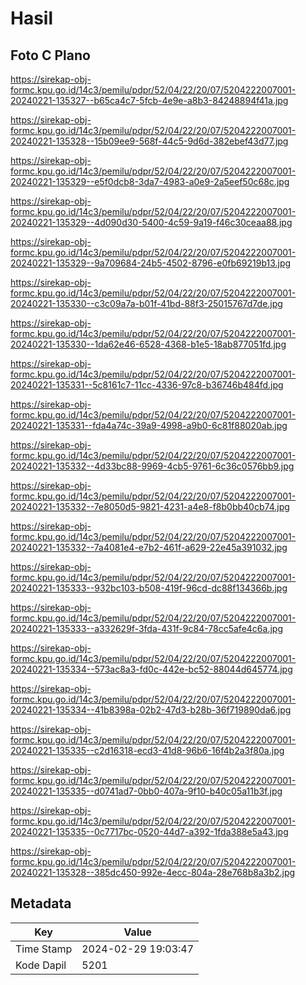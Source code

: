 # Hasil

## Foto C Plano

https://sirekap-obj-formc.kpu.go.id/14c3/pemilu/pdpr/52/04/22/20/07/5204222007001-20240221-135327--b65ca4c7-5fcb-4e9e-a8b3-84248894f41a.jpg

https://sirekap-obj-formc.kpu.go.id/14c3/pemilu/pdpr/52/04/22/20/07/5204222007001-20240221-135328--15b09ee9-568f-44c5-9d6d-382ebef43d77.jpg

https://sirekap-obj-formc.kpu.go.id/14c3/pemilu/pdpr/52/04/22/20/07/5204222007001-20240221-135329--e5f0dcb8-3da7-4983-a0e9-2a5eef50c68c.jpg

https://sirekap-obj-formc.kpu.go.id/14c3/pemilu/pdpr/52/04/22/20/07/5204222007001-20240221-135329--4d090d30-5400-4c59-9a19-f46c30ceaa88.jpg

https://sirekap-obj-formc.kpu.go.id/14c3/pemilu/pdpr/52/04/22/20/07/5204222007001-20240221-135329--9a709684-24b5-4502-8796-e0fb69219b13.jpg

https://sirekap-obj-formc.kpu.go.id/14c3/pemilu/pdpr/52/04/22/20/07/5204222007001-20240221-135330--c3c09a7a-b01f-41bd-88f3-25015767d7de.jpg

https://sirekap-obj-formc.kpu.go.id/14c3/pemilu/pdpr/52/04/22/20/07/5204222007001-20240221-135330--1da62e46-6528-4368-b1e5-18ab877051fd.jpg

https://sirekap-obj-formc.kpu.go.id/14c3/pemilu/pdpr/52/04/22/20/07/5204222007001-20240221-135331--5c8161c7-11cc-4336-97c8-b36746b484fd.jpg

https://sirekap-obj-formc.kpu.go.id/14c3/pemilu/pdpr/52/04/22/20/07/5204222007001-20240221-135331--fda4a74c-39a9-4998-a9b0-6c81f88020ab.jpg

https://sirekap-obj-formc.kpu.go.id/14c3/pemilu/pdpr/52/04/22/20/07/5204222007001-20240221-135332--4d33bc88-9969-4cb5-9761-6c36c0576bb9.jpg

https://sirekap-obj-formc.kpu.go.id/14c3/pemilu/pdpr/52/04/22/20/07/5204222007001-20240221-135332--7e8050d5-9821-4231-a4e8-f8b0bb40cb74.jpg

https://sirekap-obj-formc.kpu.go.id/14c3/pemilu/pdpr/52/04/22/20/07/5204222007001-20240221-135332--7a4081e4-e7b2-461f-a629-22e45a391032.jpg

https://sirekap-obj-formc.kpu.go.id/14c3/pemilu/pdpr/52/04/22/20/07/5204222007001-20240221-135333--932bc103-b508-419f-96cd-dc88f134366b.jpg

https://sirekap-obj-formc.kpu.go.id/14c3/pemilu/pdpr/52/04/22/20/07/5204222007001-20240221-135333--a332629f-3fda-431f-9c84-78cc5afe4c6a.jpg

https://sirekap-obj-formc.kpu.go.id/14c3/pemilu/pdpr/52/04/22/20/07/5204222007001-20240221-135334--573ac8a3-fd0c-442e-bc52-88044d645774.jpg

https://sirekap-obj-formc.kpu.go.id/14c3/pemilu/pdpr/52/04/22/20/07/5204222007001-20240221-135334--41b8398a-02b2-47d3-b28b-36f719890da6.jpg

https://sirekap-obj-formc.kpu.go.id/14c3/pemilu/pdpr/52/04/22/20/07/5204222007001-20240221-135335--c2d16318-ecd3-41d8-96b6-16f4b2a3f80a.jpg

https://sirekap-obj-formc.kpu.go.id/14c3/pemilu/pdpr/52/04/22/20/07/5204222007001-20240221-135335--d0741ad7-0bb0-407a-9f10-b40c05a11b3f.jpg

https://sirekap-obj-formc.kpu.go.id/14c3/pemilu/pdpr/52/04/22/20/07/5204222007001-20240221-135335--0c7717bc-0520-44d7-a392-1fda388e5a43.jpg

https://sirekap-obj-formc.kpu.go.id/14c3/pemilu/pdpr/52/04/22/20/07/5204222007001-20240221-135328--385dc450-992e-4ecc-804a-28e768b8a3b2.jpg


## Metadata

| Key        | Value               |
| ---------- | ------------------- |
| Time Stamp | 2024-02-29 19:03:47 |
| Kode Dapil | 5201                |



